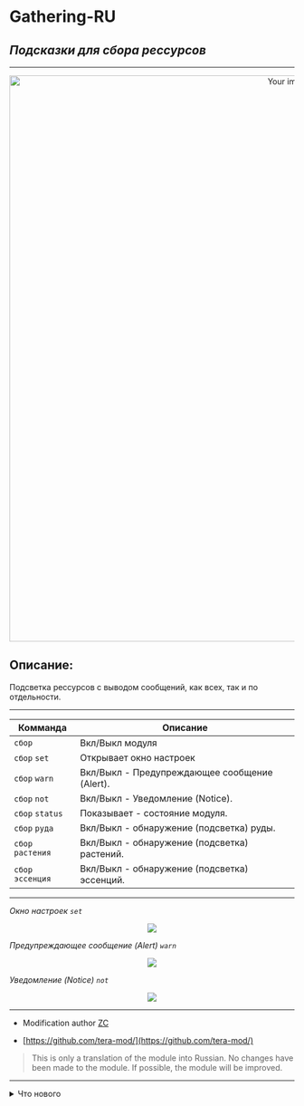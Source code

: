 # Gathering-RU
## _Подсказки для сбора рессурсов_
------
<p align="center"><img src="https://raw.githubusercontent.com/war100ck/TeraToolbox-and-old-modifications-only-for-client-version-92.03-92.04/main/Gathering-RU/screen/bg.png" alt="Your image title" width="1000"/>

## Описание:
Подсветка рессурсов с выводом сообщений, как всех, так и по отдельности.

------

Комманда | Описание
| ------------- | ------------- | 
| `сбор` | Вкл/Выкл модуля |
| `сбор` `set` | Открывает окно настроек | 
| `сбор` `warn` | Вкл/Выкл - Предупреждающее сообщение (Alert). | 
| `сбор` `not` | Вкл/Выкл - Уведомление (Notice). | 
| `сбор` `status` | Показывает - состояние модуля. | 
| `сбор` `руда` | Вкл/Выкл - обнаружение (подсветка) руды. | 
| `сбор` `растения` | Вкл/Выкл - обнаружение (подсветка) растений. | 
| `сбор` `эссенция` | Вкл/Выкл - обнаружение (подсветка) эссенций. | 

------
*Окно настроек `set`*
<p align="center"><img src="https://raw.githubusercontent.com/war100ck/TeraToolbox-and-old-modifications-only-for-client-version-92.03-92.04/main/Gathering-RU/screen/set.png"/>

*Предупреждающее сообщение (Alert) `warn`*
<p align="center"><img src="https://raw.githubusercontent.com/war100ck/TeraToolbox-and-old-modifications-only-for-client-version-92.03-92.04/main/Gathering-RU/screen/1.png"/>

*Уведомление (Notice) `not`*
<p align="center"><img src="https://raw.githubusercontent.com/war100ck/TeraToolbox-and-old-modifications-only-for-client-version-92.03-92.04/main/Gathering-RU/screen/2.png"/>

------

-  Modification author [ZC](https://github.com/tera-mod/)

- [https://github.com/tera-mod/](https://github.com/tera-mod/)

> This is only a translation of the module into Russian.
> No changes have been made to the module.
> If possible, the module will be improved.

------

<details>
  <summary>Что нового</summary>
  
- *Добавлено новое окно настроек, и новая команда `set`*

*Окно настроек*
<p align="center"><img src="https://raw.githubusercontent.com/war100ck/TeraToolbox-and-old-modifications-only-for-client-version-92.03-92.04/main/Gathering-RU/screen/set.png"/>
  
</details>
